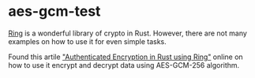 # aes-gcm-test
[Ring](https://github.com/briansmith/ring) is a wonderful library of crypto in Rust. However, there are not many examples on how to use it for even simple tasks.

Found this artile ["Authenticated Encryption in Rust using Ring"](https://web3developer.io/authenticated-encryption-in-rust-using-ring/) online on how to use it encrypt and decrypt data using AES-GCM-256 algorithm.
